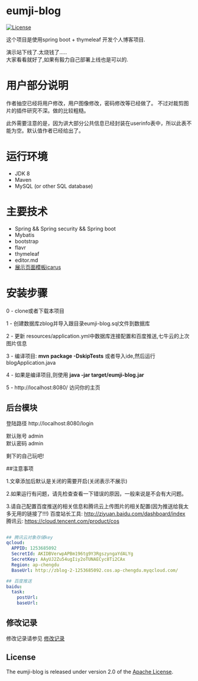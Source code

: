 # eumji-blog
  
 [![License](https://img.shields.io/badge/license-Apache%202-4EB1BA.svg)](https://www.apache.org/licenses/LICENSE-2.0.html)

这个项目是使用spring boot + thymeleaf 开发个人博客项目.

演示站下线了.太烧钱了.....<br>
大家看看就好了,如果有毅力自己部署上线也是可以的.

# 用户部分说明

作者抽空已经将用户修改，用户图像修改，密码修改等已经做了。
不过对裁剪图片的插件研究不深。做的比较粗糙。

此外需要注意的是，因为讲大部分公共信息已经封装在userinfo表中，所以此表不能为空。默认值作者已经给出了。

# 运行环境
- JDK 8
- Maven
- MySQL (or other SQL database)

# 主要技术

- Spring && Spring security && Spring boot
- Mybatis
- bootstrap
- flavr
- thymeleaf
- editor.md
- [展示页面模板icarus](https://github.com/ppoffice/hexo-theme-icarus)



# 安装步骤

0 - clone或者下载本项目

1 - 创建数据库zblog并导入跟目录eumji-blog.sql文件到数据库

2 - 更新 resources/application.yml中数据库连接配置和百度推送,七牛云的上次图片信息

3 - 编译项目: **mvn package -DskipTests** 或者导入ide,然后运行blogApplication.java

4 - 如果是编译项目,则使用 **java -jar target/eumji-blog.jar**

5 - http://localhost:8080/ 访问你的主页


## 后台模块

登陆路径 http://localhost:8080/login

默认账号 admin<br>
默认密码 admin

剩下的自己玩吧!

##注意事项

1.文章添加后默认是关闭的需要开启(关闭表示不展示)

2.如果运行有问题，请先检查查看一下错误的原因，一般来说是不会有大问题。

3.请自己配置百度推送的相关信息和腾讯云上传图片的相关配置(因为推送给我太多无用的链接了!!!)
百度站长工具: http://ziyuan.baidu.com/dashboard/index <br>
腾讯云: https://cloud.tencent.com/product/cos

```yml

## 腾讯云对象存储key
qcloud:
  APPID: 1253685092
  SecretId: AKIDBVerwpAPBm196tg9Y3RgszyngaYdALYg
  SecretKey: AAyUJ2Zu54ugIiy2oTUNAECyc8Ti2CAx
  Region: ap-chengdu
  BaseUrl: http://zblog-2-1253685092.cos.ap-chengdu.myqcloud.com/

## 百度推送
baidu:
  task:
    postUrl:
    baseUrl:


```


## 修改记录
修改记录请参见 [修改记录](https://github.com/eumji025/EumJi-blog/tree/dev/update-record.md)



## License

The eumji-blog is released under version 2.0 of the [Apache License](http://www.apache.org/licenses/LICENSE-2.0).

